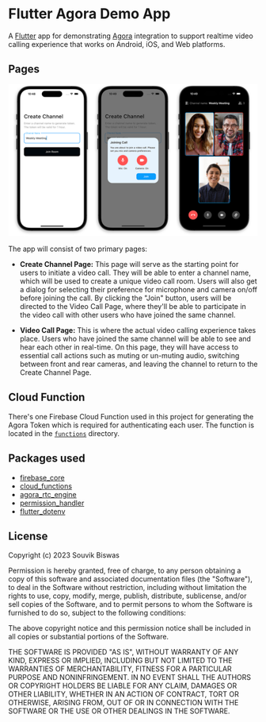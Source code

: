 # Flutter Agora Demo App

A [Flutter](https://flutter.dev) app for demonstrating [Agora](https://www.agora.io) integration to support realtime video calling experience that works on Android, iOS, and Web platforms.

## Pages

![Agora Mobile App Screenshots](screenshots/agora_mobile_view.png)

The app will consist of two primary pages:

* **Create Channel Page:** This page will serve as the starting point for users to initiate a video call. They will be able to enter a channel name, which will be used to create a unique video call room. Users will also get a dialog for selecting their preference for microphone and camera on/off before joining the call. By clicking the "Join" button, users will be directed to the Video Call Page, where they'll be able to participate in the video call with other users who have joined the same channel.

* **Video Call Page:** This is where the actual video calling experience takes place. Users who have joined the same channel will be able to see and hear each other in real-time. On this page, they will have access to essential call actions such as muting or un-muting audio, switching between front and rear cameras, and leaving the channel to return to the Create Channel Page.

## Cloud Function

There's one Firebase Cloud Function used in this project for generating the Agora Token which is required for authenticating each user. The function is located in the [`functions`](/functions/index.js) directory.

## Packages used

- [firebase_core](https://pub.dev/packages/firebase_core)
- [cloud_functions](https://pub.dev/packages/cloud_functions)
- [agora_rtc_engine](https://pub.dev/packages/agora_rtc_engine/versions/5.3.1)
- [permission_handler](https://pub.dev/packages/permission_handler)
- [flutter_dotenv](https://pub.dev/packages/flutter_dotenv)

## License

Copyright (c) 2023 Souvik Biswas

Permission is hereby granted, free of charge, to any person obtaining a copy
of this software and associated documentation files (the "Software"), to deal
in the Software without restriction, including without limitation the rights
to use, copy, modify, merge, publish, distribute, sublicense, and/or sell
copies of the Software, and to permit persons to whom the Software is
furnished to do so, subject to the following conditions:

The above copyright notice and this permission notice shall be included in all
copies or substantial portions of the Software.

THE SOFTWARE IS PROVIDED "AS IS", WITHOUT WARRANTY OF ANY KIND, EXPRESS OR
IMPLIED, INCLUDING BUT NOT LIMITED TO THE WARRANTIES OF MERCHANTABILITY,
FITNESS FOR A PARTICULAR PURPOSE AND NONINFRINGEMENT. IN NO EVENT SHALL THE
AUTHORS OR COPYRIGHT HOLDERS BE LIABLE FOR ANY CLAIM, DAMAGES OR OTHER
LIABILITY, WHETHER IN AN ACTION OF CONTRACT, TORT OR OTHERWISE, ARISING FROM,
OUT OF OR IN CONNECTION WITH THE SOFTWARE OR THE USE OR OTHER DEALINGS IN THE
SOFTWARE.
